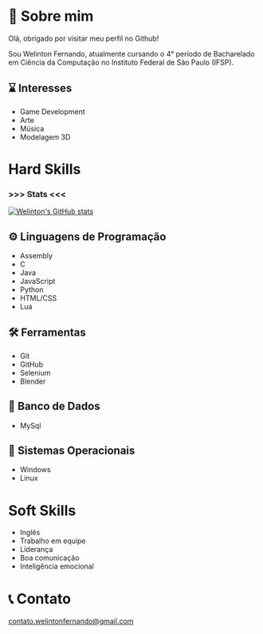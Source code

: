 
# 💬 Sobre mim

Olá, obrigado por visitar meu perfil no Github!

Sou Welinton Fernando, atualmente cursando o 4° período de Bacharelado em Ciência da Computação no Instituto Federal de São Paulo (IFSP).

## ⌛ Interesses

- Game Development  
- Arte  
- Música  
- Modelagem 3D

# Hard Skills

### >>> Stats <<<
[![Welinton's GitHub stats](https://github-readme-stats.vercel.app/api?username=WelintonFernando)](https://github.com/WelintonFernando/github-readme-stats)


## ⚙️ Linguagens de Programação

- Assembly  
- C  
- Java  
- JavaScript  
- Python  
- HTML/CSS  
- Lua  

## 🛠️ Ferramentas

- Git
- GitHub  
- Selenium  
- Blender  

## 💾 Banco de Dados
- MySql  
  
## 🐧 Sistemas Operacionais
- Windows
- Linux

# Soft Skills

- Inglês  
- Trabalho em equipe  
- Liderança  
- Boa comunicação  
- Inteligência emocional  

# 📞 Contato  
contato.welintonfernando@gmail.com

